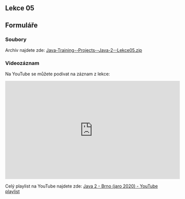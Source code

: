 Lekce 05
--------

Formuláře
---------

### Soubory

Archív najdete zde: [Java-Training--Projects--Java-2--Lekce05.zip](../../data/2020-jaro/java-2/Java-Training--Projects--Java-2--Lekce05.zip)



### Videozáznam

Na YouTube se můžete podívat na záznam z lekce:

<iframe width="560" height="315"
	src="https://www.youtube.com/embed/28NavwxTMV8"
	frameborder="0"
	allowfullscreen></iframe>

Celý playlist na YouTube najdete zde:
[Java 2 - Brno (jaro 2020) - YouTube playlist](https://www.youtube.com/playlist?list=PLTCx5oiCrIJ5H1uPvwQYUkhQuznifLe-L)
